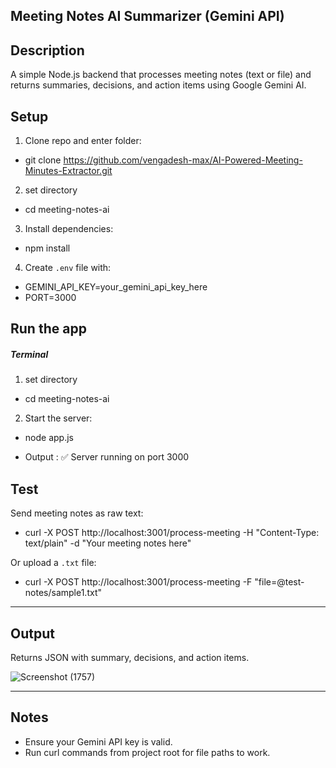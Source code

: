 ## Meeting Notes AI Summarizer (Gemini API)

## Description
A simple Node.js backend that processes meeting notes (text or file) and returns summaries, decisions, and action items using Google Gemini AI.

## Setup

1. Clone repo and enter folder:
 - git clone https://github.com/vengadesh-max/AI-Powered-Meeting-Minutes-Extractor.git

2. set directory
 - cd meeting-notes-ai

3. Install dependencies:
 - npm install

4. Create `.env` file with:
 - GEMINI_API_KEY=your_gemini_api_key_here
 - PORT=3000

## Run the app 
##### Terminal
1. set directory
 - cd meeting-notes-ai
2. Start the server:
 - node app.js

 - Output : ✅ Server running on port 3000


## Test

Send meeting notes as raw text:
 - curl -X POST http://localhost:3001/process-meeting -H "Content-Type: text/plain" -d "Your meeting notes here"

Or upload a `.txt` file:
 - curl -X POST http://localhost:3001/process-meeting -F "file=@test-notes/sample1.txt"

---

## Output

Returns JSON with summary, decisions, and action items.

![Screenshot (1757)](https://github.com/user-attachments/assets/985b889a-2b67-4219-abbc-aeec051795e8)


---

## Notes

- Ensure your Gemini API key is valid.
- Run curl commands from project root for file paths to work.
